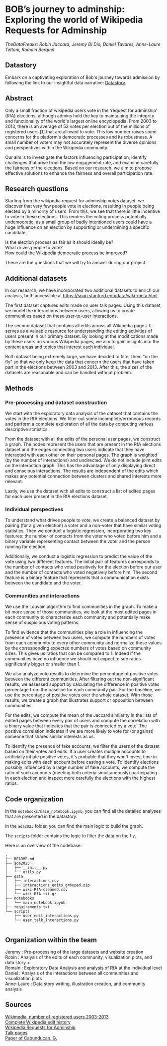 # BOB’s journey to adminship: Exploring the world of Wikipedia Requests for Adminship

*TheDataFreaks: Robin Jaccard, Jeremy Di Dio, Daniel Tavares, Anne-Laure Tettoni, Romain Berquet*

## Datastory

Embark on a captivating exploration of Bob's journey towards admission by following the link to our insightful data narrative: [Datastory](dioday45.github.io/TheDataFreaks/).

## Abstract

Only a small fraction of wikipedia users vote in the 'request for adminship' (RfA) elections, although admins hold the key to maintaining the integrity and functionality of the world's largest online encyclopedia. From 2003 to 2013, there is an average of 53 votes per election out of the millions of registered users [1] that are allowed to vote. This low number raises some concerns for the platform's democratic processes and its robustness. A small number of voters may not accurately represent the diverse opinions and perspectives within the Wikipedia community.

Our aim is to investigate the factors influencing participation, identify challenges that arise from the low engagement rate, and examine carefully the fairness of the elections. Based on our research, we aim to propose effective solutions to enhance the fairness and overall participation rate.

## Research questions

Starting from the wikipedia request for adminship votes dataset, we discover that very few people vote in elections, resulting in people being elected by a minority of users. From this, we see that there is little incentive to vote in these elections. This renders the voting process potentially undemocratic, as a small group of badly intentioned users could have a huge influence on an election by supporting or undermining a specific candidate.

Is the election process as fair as it should ideally be?<br>
What drives people to vote?<br>
How could the Wikipedia democratic process be improved?<br>


These are the questions that we will try to answer during our project.


## Additional datasets

In our research, we have incorporated two additional datasets to enrich our analysis, both accessible at https://snap.stanford.edu/data/wiki-meta.html. 

The first dataset captures edits made on user talk pages. Using this dataset, we model the interactions between users, allowing us to create communities based on these user-to-user interactions.

The second dataset that contains all edits across all Wikipedia pages. It serves as a valuable resource for understanding the editing activities of users present in our primary dataset. By looking at the modifications made by these users on various Wikipedia pages, we aim to gain insights into the content areas and topics that interest each individual.

Both dataset being extremely large, we have decided to filter them "on the fly" so that we only keep the data that concern the users that have taken part in the elections between 2003 and 2013. After this, the sizes of the datasets are reasonable and can be handled without problem.

## Methods

### Pre-processing and dataset construction

We start with the exploratory data analysis of the dataset that contains the votes in the RfA elections. We filter out some incomplete/erroneous records and perform a complete exploration of all the data by computing various descriptive statistics. 

From the dataset with all the edits of the personal user pages, we construct a graph. The nodes represent the users that are present in the RfA elections dataset and the edges connecting two users indicate that they have interacted with each other on their personal pages. The graph is weighted (by the number of interactions) and undirected. We do not include joint edits on the interaction graph. This has the advantage of only displaying direct and conscious interactions. The results are independent of the edits which makes any potential connection between clusters and shared interests more relevant. 

Lastly, we use the dataset with all edits to construct a list of edited pages for each user present in the RfA elections dataset.

### Individual perspectives

To understand what drives people to vote, we create a balanced dataset by pairing (for a given election) a voter and a non-voter that have similar voting statistics. Then we conduct a logistic regression, incorporating two key features: the number of contacts from the voter who voted before him and a binary variable representing contact between the voter and the person running for election. 

Additionally, we conduct a logistic regression to predict the value of the vote using two different features. The initial pair of features corresponds to the number of contacts who voted positively for the election before our user and the number of contacts who voted negatively before him. The second feature is a binary feature that represents that a  communication exists between the candidate and the voter. 


### Communities and interactions

We use the Louvain algorithm to find communities in the graph. To make a bit more sense of those communities, we look at the most edited pages in each community to characterize each community and potentially make sense of suspicious voting patterns.

To find evidence that the communities play a role in influencing the presence of votes between two users, we compute the numbers of votes from each community to every other community and normalize these values by the corresponding expected numbers of votes based on community sizes. This gives us ratios that can be compared to 1. Indeed if the communities have no influence we should not expect to see ratios significantly bigger or smaller than 1.

We also analyze vote results to determine the percentage of positive votes between the different communities. After filtering out the non-significant results, we assessed support by calculating the difference in positive votes percentage from the baseline for each community pair. For the baseline, we use the percentage of positive votes over the whole dataset. With those results, we create a graph that illustrates support or opposition between communities.

For the edits, we compute the mean of the Jaccard similarity in the lists of edited pages between every pair of users and compute the correlation with a binary value that indicates that the pair is connected by a vote. The positive correlation indicates if we are more likely to vote for (or against) someone that shares similar interests as us.

To identify the presence of fake accounts, we filter the users of the dataset based on their votes and edits. If a user creates multiple accounts to artificially inflate positive votes, it's probable that they won't invest time in making edits with each account before casting a vote.
To identify elections possibly influenced by a large number of fake accounts, we compute the ratio of such accounts (meeting both criteria simultaneously) participating in each election and inspect more carefully the elections with the highest ratios.


## Code organization

In the ```notebooks/main_notebook.ipynb```, you can find all the detailed analyses that are presented in the datastory.  

In the ```ada2023``` folder, you can find the main logic to build the graph.

The ```scripts``` folder contains the logic to filter the data on the fly.

Here is an overview of the codebase:



```
.
├── README.md
├── ada2023
│   ├── __init__.py
│   └── utils.py
├── data
│   ├── interactions.csv
│   ├── interactions_edits_grouped.zip
│   ├── wiki-RfA-cleaned.csv
│   └── wiki-RfA.txt.gz
├── notebooks
│   └── main_notebook.ipynb
├── requirements.txt
└── scripts
    ├── user_edit_interactions.py
    └── user_talk_interactions.py


```

## Organization within the team
Jeremy : Pre-processing of the large datasets and website creation <br>
Robin : Analysis of the edits of each community, visualization plots, and data story + <br>
Romain : Exploratory Data Analysis and analysis of RfA at the individual level <br>
Daniel : Analysis of the interactions between all communities and visualization plots <br>
Anne-Laure : Data story writing, illustration creation, and community analysis

## Sources

[Wikimedia, number of registered users 2003-2013](https://stats.wikimedia.org/#/en.wikipedia.org/contributing/new-registered-users/normal|bar|2003-01-28~2013-05-01|~total|monthly)<br>
[Complete Wikipedia edit history](http://snap.stanford.edu/data/wiki-meta.html)<br>
[Wikipedia Requests for Adminship](http://snap.stanford.edu/data/wiki-RfA.html)<br>
[Talk pages](https://en.wikipedia.org/wiki/Help:Talk_pages)<br>
[Paper of Cabunducan, G.](https://ieeexplore.ieee.org/document/5992657)
